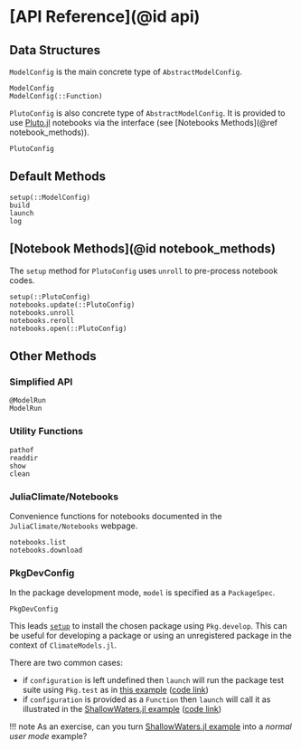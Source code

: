 
# [API Reference](@id api)

## Data Structures

`ModelConfig` is the main concrete type of `AbstractModelConfig`.

```@docs
ModelConfig
ModelConfig(::Function)
```

`PlutoConfig` is also concrete type of `AbstractModelConfig`. It is provided to use [Pluto.jl](https://github.com/fonsp/Pluto.jl/wiki) notebooks via the interface (see [Notebooks Methods](@ref notebook_methods)).

```@docs
PlutoConfig
```

## Default Methods

```@docs
setup(::ModelConfig)
build
launch
log
```

## [Notebook Methods](@id notebook_methods)

The `setup` method for `PlutoConfig` uses `unroll` to pre-process notebook codes.

```@docs
setup(::PlutoConfig)
notebooks.update(::PlutoConfig)
notebooks.unroll
notebooks.reroll
notebooks.open(::PlutoConfig)
```

## Other Methods

### Simplified API

```@docs
@ModelRun
ModelRun
```

### Utility Functions

```@docs
pathof
readdir
show
clean
```

### JuliaClimate/Notebooks

Convenience functions for notebooks documented in the `JuliaClimate/Notebooks` webpage.     

```@docs
notebooks.list
notebooks.download
```

### PkgDevConfig

In the package development mode, `model` is specified as a `PackageSpec`. 

```@docs
PkgDevConfig
```

This leads [`setup`](@ref) to install the chosen package using `Pkg.develop`. This can be useful for developing a package or using an unregistered package in the context of `ClimateModels.jl`. 

There are two common cases: 

- if `configuration` is left undefined then `launch` will run the package test suite using `Pkg.test` as in [this example](../examples/defaults.html) ([code link](https://raw.githubusercontent.com/gaelforget/ClimateModels.jl/master/examples/defaults.jl))
- if `configuration` is provided as a `Function` then `launch` will call it as illustrated in the [ShallowWaters.jl example](../examples/ShallowWaters.html) ([code link](https://raw.githubusercontent.com/gaelforget/ClimateModels.jl/master/examples/ShallowWaters.jl))

!!! note 
    As an exercise, can you turn [ShallowWaters.jl example](../examples/ShallowWaters.html) into a _normal user mode_ example?
